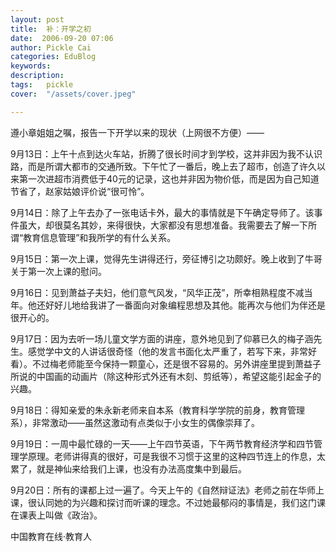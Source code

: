 ```yaml
---
layout: post  
title:  补：开学之初  
date:  2006-09-20 07:06  
author: Pickle Cai  
categories: EduBlog  
keywords: 
description:   
tags:	pickle   
cover:  "/assets/cover.jpeg"  

---  
```

    
遵小章姐姐之嘱，报告一下开学以来的现状（上网很不方便）——



9月13日：上午十点到达火车站，折腾了很长时间才到学校，这并非因为我不认识路，而是所谓大都市的交通所致。下午忙了一番后，晚上去了超市，创造了许久以来第一次进超市消费低于40元的记录，这也并非因为物价低，而是因为自己知道节省了，赵家姑娘评价说“很可怜”。



9月14日：除了上午去办了一张电话卡外，最大的事情就是下午确定导师了。该事件虽大，却很莫名其妙，来得很快，大家都没有思想准备。我需要去了解一下所谓“教育信息管理”和我所学的有什么关系。



9月15日：第一次上课，觉得先生讲得还行，旁征博引之功颇好。晚上收到了牛哥关于第一次上课的慰问。



9月16日：见到萧益子夫妇，他们意气风发，“风华正茂”，所幸相熟程度不减当年。他还好好儿地给我讲了一番面向对象编程思想及其他。能再次与他们为伴还是很开心的。



9月17日：因为去听一场儿童文学方面的讲座，意外地见到了仰慕已久的梅子涵先生。感觉学中文的人讲话很奇怪（他的发言书面化太严重了，若写下来，非常好看）。不过梅老师能至今保持一颗童心，还是很不容易的。另外讲座里提到萧益子所说的中国画的动画片（除这种形式外还有木刻、剪纸等），希望这能引起金子的兴趣。



9月18日：得知亲爱的朱永新老师来自本系（教育科学学院的前身，教育管理系），非常激动——虽然这激动有点类似于小女生的偶像崇拜了。



9月19日：一周中最忙碌的一天——上午四节英语，下午两节教育经济学和四节管理学原理。老师讲得真的很好，可是我很不习惯于这里的这种四节连上的作息，太累了，就是神仙来给我们上课，也没有办法高度集中到最后。



9月20日：所有的课都上过一遍了。今天上午的《自然辩证法》老师之前在华师上课，很认同她的为兴趣和探讨而听课的理念。不过她最郁闷的事情是，我们这门课在课表上叫做《政治》。



 



		    
 中国教育在线·教育人

